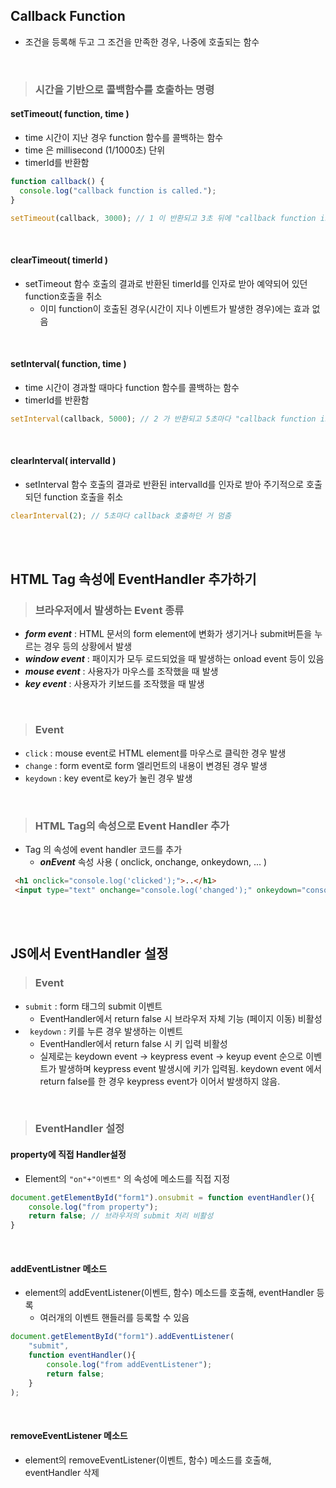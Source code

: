 ## Callback Function
- 조건을 등록해 두고 그 조건을 만족한 경우, 나중에 호출되는 함수
<br>

> ### 시간을 기반으로 콜백함수를 호출하는 명령
#### setTimeout( function, time )
- time 시간이 지난 경우 function 함수를 콜백하는 함수
- time 은 millisecond (1/1000초) 단위
- timerId를 반환함
``` javascript
function callback() { 
  console.log("callback function is called.");
}

setTimeout(callback, 3000); // 1 이 반환되고 3초 뒤에 "callback function is called." 출력
```
<br>

#### clearTimeout( timerId )
- setTimeout 함수 호출의 결과로 반환된 timerId를 인자로 받아 예약되어 있던 function호출을 취소
  - 이미 function이 호출된 경우(시간이 지나 이벤트가 발생한 경우)에는 효과 없음
<br>

#### setInterval( function, time )
- time 시간이 경과할 때마다 function 함수를 콜백하는 함수
- timerId를 반환함
``` javascript
setInterval(callback, 5000); // 2 가 반환되고 5초마다 "callback function is called." 출력
```
<br>

#### clearInterval( intervalId )
- setInterval 함수 호출의 결과로 반환된 intervalId를 인자로 받아 주기적으로 호출되던 function 호출을 취소
``` javascript
clearInterval(2); // 5초마다 callback 호출하던 거 멈춤
```
<br><br>

## HTML Tag 속성에 EventHandler 추가하기
> ### 브라우저에서 발생하는 Event 종류
- ***form event*** : HTML 문서의 form element에 변화가 생기거나 submit버튼을 누르는 경우 등의 상황에서 발생
- ***window event*** : 패이지가 모두 로드되었을 때 발생하는 onload event 등이 있음
- ***mouse event*** : 사용자가 마우스를 조작했을 때 발생
- ***key event*** : 사용자가 키보드를 조작했을 때 발생
<br>

> ### Event
- ```click``` : mouse event로 HTML element를 마우스로 클릭한 경우 발생
- ```change``` : form event로 form 엘리먼트의 내용이 변경된 경우 발생
- ```keydown``` : key event로 key가 눌린 경우 발생
<br>

> ### HTML Tag의 속성으로 Event Handler 추가
- Tag 의 속성에 event handler 코드를 추가
  - ***onEvent*** 속성 사용 ( onclick, onchange, onkeydown, ... )
``` html
 <h1 onclick="console.log('clicked');">..</h1>
 <input type="text" onchange="console.log('changed');" onkeydown="console.log('typed');">
```
<br><br>

## JS에서 EventHandler 설정
> ### Event
- ```submit``` : form 태그의 submit 이벤트
  - EventHandler에서 return false 시 브라우저 자체 기능 (페이지 이동) 비활성
- ``` keydown``` : 키를 누른 경우 발생하는 이벤트
  - EventHandler에서 return false 시 키 입력 비활성
  - 실제로는 keydown event -> keypress event -> keyup event 순으로 이벤트가 발생하며 keypress event 발생시에 키가 입력됨. keydown event 에서 return false를 한 경우 keypress event가 이어서 발생하지 않음.
<br>

> ### EventHandler 설정
#### property에 직접 Handler설정
- Element의 ```"on"+"이벤트"``` 의 속성에 메소드를 직접 지정
``` javascript
document.getElementById("form1").onsubmit = function eventHandler(){
    console.log("from property");
    return false; // 브라우저의 submit 처리 비활성
}
```
<br>

#### addEventListner 메소드
- element의 addEventListener(이벤트, 함수) 메소드를 호출해, eventHandler 등록
  - 여러개의 이벤트 핸들러를 등록할 수 있음
``` javascript
document.getElementById("form1").addEventListener(
    "submit", 
    function eventHandler(){
        console.log("from addEventListener");
        return false;
    }
);
```
<br>

#### removeEventListener 메소드
- element의 removeEventListener(이벤트, 함수) 메소드를 호출해, eventHandler 삭제
<br>
